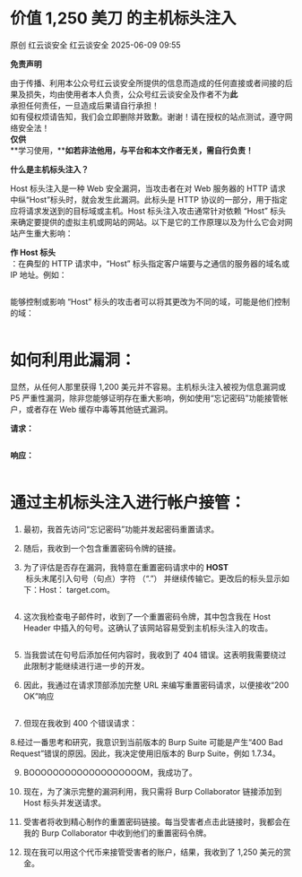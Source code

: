 #  价值 1,250 美刀 的主机标头注入  
原创 红云谈安全  红云谈安全   2025-06-09 09:55  
  
**免责声明**  
  
由于传播、利用本公众号红云谈安全所提供的信息而造成的任何直接或者间接的后果及损失，均由使用者本人负责，公众号红云谈安全及作者不为**此**  
承担任何责任，一旦造成后果请自行承担！  
如有侵权烦请告知，我们会立即删除并致歉。谢谢！请在授权的站点测试，遵守网络安全法！  
**仅供**  
**学习使用，****如若非法他用，与平台和本文作者无关，需自行负责！**  
  
**什么是主机标头注入？**  
  
Host 标头注入是一种 Web 安全漏洞，当攻击者在对 Web 服务器的 HTTP 请求中纵“Host”标头时，就会发生此漏洞。此标头是 HTTP 协议的一部分，用于指定应将请求发送到的目标域或主机。Host 标头注入攻击通常针对依赖 “Host” 标头来确定要提供的虚拟主机或网站的网站。以下是它的工作原理以及为什么它会对网站产生重大影响：  
  
**作 Host 标头**  
：在典型的 HTTP 请求中，“Host” 标头指定客户端要与之通信的服务器的域名或 IP 地址。例如：  
```
```  
  
能够控制或影响 “Host” 标头的攻击者可以将其更改为不同的域，可能是他们控制的域：  
```
```  
# 如何利用此漏洞：  
  
显然，从任何人那里获得 1,200 美元并不容易。主机标头注入被视为信息漏洞或 P5 严重性漏洞，除非您能够证明存在重大影响，例如使用“忘记密码”功能接管帐户，或者存在 Web 缓存中毒等其他链式漏洞。  
  
**请求：**  
```
```  
  
**响应：**  
```
```  
# 通过主机标头注入进行帐户接管：  
1. 最初，我首先访问“忘记密码”功能并发起密码重置请求。  
  
1. 随后，我收到一个包含重置密码令牌的链接。  
  
1. 为了评估是否存在漏洞，我特意在重置密码请求中的 **HOST**  
 标头末尾引入句号（句点）字符 （“.”） 并继续传输它。更改后的标头显示如下：Host： target.com。  
  
```
```  
  
4. 这次我检查电子邮件时，收到了一个重置密码令牌，其中包含我在 Host Header 中插入的句号。这确认了该网站容易受到主机标头注入的攻击。  
```
```  
  
5. 当我尝试在句号后添加任何内容时，我收到了 404 错误。这表明我需要绕过此限制才能继续进行进一步的开发。  
  
  
6. 因此，我通过在请求顶部添加完整 URL 来编写重置密码请求，以便接收“200 OK”响应  
```
```  
  
7. 但现在我收到 400 个错误请求：  
  
  
8.经过一番思考和研究，我意识到当前版本的 Burp Suite 可能是产生“400 Bad Request”错误的原因。因此，我决定使用旧版本的 Burp Suite，例如 1.7.34。  
  
9. BOOOOOOOOOOOOOOOOOOOM，我成功了。  
  
  
10. 现在，为了演示完整的漏洞利用，我只需将 Burp Collaborator 链接添加到 Host 标头并发送请求。  
  
  
11. 受害者将收到精心制作的重置密码链接。每当受害者点击此链接时，我都会在我的 Burp Collaborator 中收到他们的重置密码令牌。  
  
  
12. 现在我可以用这个代币来接管受害者的账户，结果，我收到了 1,250 美元的赏金。  
  
  
  
  
  
  
